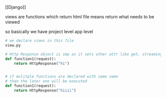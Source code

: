 [[Django]]

views are functions which return html file means return what needs to be viewed

so basically we have 
project level
app level

```python
# we declare views in this file
view.py
```

```python
# Http Response object is imp as it sets other attr like get, streaming
def function1(request):
    return HttpResponse("hi")


# if mulitple functions are declared with same name 
# than the later one will be executed
def function1(request):
    return HttpResponse("hiiii")
```

